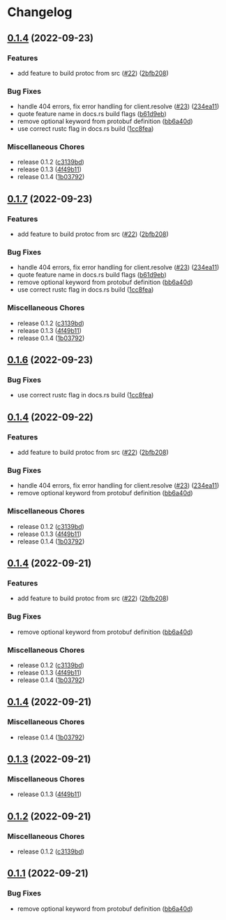 # Changelog

## [0.1.4](https://github.com/yusefnapora/w3name-rust-client/compare/w3name-v0.1.7...w3name-v0.1.4) (2022-09-23)


### Features

* add feature to build protoc from src ([#22](https://github.com/yusefnapora/w3name-rust-client/issues/22)) ([2bfb208](https://github.com/yusefnapora/w3name-rust-client/commit/2bfb20822f3c53a9198b58c57b324debec5e721d))


### Bug Fixes

* handle 404 errors, fix error handling for client.resolve ([#23](https://github.com/yusefnapora/w3name-rust-client/issues/23)) ([234ea11](https://github.com/yusefnapora/w3name-rust-client/commit/234ea118efef86c0fa454a3e9f4bbb98e7929ff9))
* quote feature name in docs.rs build flags ([b61d9eb](https://github.com/yusefnapora/w3name-rust-client/commit/b61d9eb24f4092584eb6c8f268a1661a1740cd56))
* remove optional keyword from protobuf definition ([bb6a40d](https://github.com/yusefnapora/w3name-rust-client/commit/bb6a40d9c4cca243db29c846a3655c0ef638e43a))
* use correct rustc flag in docs.rs build ([1cc8fea](https://github.com/yusefnapora/w3name-rust-client/commit/1cc8fead87dd1dbd0720dcc7ff9daee2ff938a2c))


### Miscellaneous Chores

* release 0.1.2 ([c3139bd](https://github.com/yusefnapora/w3name-rust-client/commit/c3139bd7c171400b8523a6e01662405078f63854))
* release 0.1.3 ([4f49b11](https://github.com/yusefnapora/w3name-rust-client/commit/4f49b11cccd6ea813d7643e79ea41add5fb0d88b))
* release 0.1.4 ([1b03792](https://github.com/yusefnapora/w3name-rust-client/commit/1b03792607f5b7a6ce930176c1ae1bb36336c8e1))

## [0.1.7](https://github.com/yusefnapora/w3name-rust-client/compare/w3name-v0.1.6...w3name-v0.1.7) (2022-09-23)


### Features

* add feature to build protoc from src ([#22](https://github.com/yusefnapora/w3name-rust-client/issues/22)) ([2bfb208](https://github.com/yusefnapora/w3name-rust-client/commit/2bfb20822f3c53a9198b58c57b324debec5e721d))


### Bug Fixes

* handle 404 errors, fix error handling for client.resolve ([#23](https://github.com/yusefnapora/w3name-rust-client/issues/23)) ([234ea11](https://github.com/yusefnapora/w3name-rust-client/commit/234ea118efef86c0fa454a3e9f4bbb98e7929ff9))
* quote feature name in docs.rs build flags ([b61d9eb](https://github.com/yusefnapora/w3name-rust-client/commit/b61d9eb24f4092584eb6c8f268a1661a1740cd56))
* remove optional keyword from protobuf definition ([bb6a40d](https://github.com/yusefnapora/w3name-rust-client/commit/bb6a40d9c4cca243db29c846a3655c0ef638e43a))
* use correct rustc flag in docs.rs build ([1cc8fea](https://github.com/yusefnapora/w3name-rust-client/commit/1cc8fead87dd1dbd0720dcc7ff9daee2ff938a2c))


### Miscellaneous Chores

* release 0.1.2 ([c3139bd](https://github.com/yusefnapora/w3name-rust-client/commit/c3139bd7c171400b8523a6e01662405078f63854))
* release 0.1.3 ([4f49b11](https://github.com/yusefnapora/w3name-rust-client/commit/4f49b11cccd6ea813d7643e79ea41add5fb0d88b))
* release 0.1.4 ([1b03792](https://github.com/yusefnapora/w3name-rust-client/commit/1b03792607f5b7a6ce930176c1ae1bb36336c8e1))

## [0.1.6](https://github.com/yusefnapora/w3name-rust-client/compare/w3name-v0.1.5...w3name-v0.1.6) (2022-09-23)


### Bug Fixes

* use correct rustc flag in docs.rs build ([1cc8fea](https://github.com/yusefnapora/w3name-rust-client/commit/1cc8fead87dd1dbd0720dcc7ff9daee2ff938a2c))

## [0.1.4](https://github.com/yusefnapora/w3name-rust-client/compare/w3name-v0.1.4...w3name-v0.1.4) (2022-09-22)


### Features

* add feature to build protoc from src ([#22](https://github.com/yusefnapora/w3name-rust-client/issues/22)) ([2bfb208](https://github.com/yusefnapora/w3name-rust-client/commit/2bfb20822f3c53a9198b58c57b324debec5e721d))


### Bug Fixes

* handle 404 errors, fix error handling for client.resolve ([#23](https://github.com/yusefnapora/w3name-rust-client/issues/23)) ([234ea11](https://github.com/yusefnapora/w3name-rust-client/commit/234ea118efef86c0fa454a3e9f4bbb98e7929ff9))
* remove optional keyword from protobuf definition ([bb6a40d](https://github.com/yusefnapora/w3name-rust-client/commit/bb6a40d9c4cca243db29c846a3655c0ef638e43a))


### Miscellaneous Chores

* release 0.1.2 ([c3139bd](https://github.com/yusefnapora/w3name-rust-client/commit/c3139bd7c171400b8523a6e01662405078f63854))
* release 0.1.3 ([4f49b11](https://github.com/yusefnapora/w3name-rust-client/commit/4f49b11cccd6ea813d7643e79ea41add5fb0d88b))
* release 0.1.4 ([1b03792](https://github.com/yusefnapora/w3name-rust-client/commit/1b03792607f5b7a6ce930176c1ae1bb36336c8e1))

## [0.1.4](https://github.com/yusefnapora/w3name-rust-client/compare/w3name-v0.1.4...w3name-v0.1.4) (2022-09-21)


### Features

* add feature to build protoc from src ([#22](https://github.com/yusefnapora/w3name-rust-client/issues/22)) ([2bfb208](https://github.com/yusefnapora/w3name-rust-client/commit/2bfb20822f3c53a9198b58c57b324debec5e721d))


### Bug Fixes

* remove optional keyword from protobuf definition ([bb6a40d](https://github.com/yusefnapora/w3name-rust-client/commit/bb6a40d9c4cca243db29c846a3655c0ef638e43a))


### Miscellaneous Chores

* release 0.1.2 ([c3139bd](https://github.com/yusefnapora/w3name-rust-client/commit/c3139bd7c171400b8523a6e01662405078f63854))
* release 0.1.3 ([4f49b11](https://github.com/yusefnapora/w3name-rust-client/commit/4f49b11cccd6ea813d7643e79ea41add5fb0d88b))
* release 0.1.4 ([1b03792](https://github.com/yusefnapora/w3name-rust-client/commit/1b03792607f5b7a6ce930176c1ae1bb36336c8e1))

## [0.1.4](https://github.com/yusefnapora/w3name-rust-client/compare/w3name-v0.1.3...w3name-v0.1.4) (2022-09-21)


### Miscellaneous Chores

* release 0.1.4 ([1b03792](https://github.com/yusefnapora/w3name-rust-client/commit/1b03792607f5b7a6ce930176c1ae1bb36336c8e1))

## [0.1.3](https://github.com/yusefnapora/w3name-rust-client/compare/w3name-v0.1.2...w3name-v0.1.3) (2022-09-21)


### Miscellaneous Chores

* release 0.1.3 ([4f49b11](https://github.com/yusefnapora/w3name-rust-client/commit/4f49b11cccd6ea813d7643e79ea41add5fb0d88b))

## [0.1.2](https://github.com/yusefnapora/w3name-rust-client/compare/w3name-v0.1.1...w3name-v0.1.2) (2022-09-21)


### Miscellaneous Chores

* release 0.1.2 ([c3139bd](https://github.com/yusefnapora/w3name-rust-client/commit/c3139bd7c171400b8523a6e01662405078f63854))

## [0.1.1](https://github.com/yusefnapora/w3name-rust-client/compare/w3name-v0.1.0...w3name-v0.1.1) (2022-09-21)


### Bug Fixes

* remove optional keyword from protobuf definition ([bb6a40d](https://github.com/yusefnapora/w3name-rust-client/commit/bb6a40d9c4cca243db29c846a3655c0ef638e43a))
